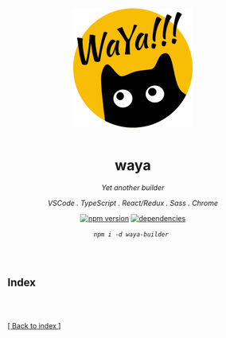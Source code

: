 <br/>

<div align=center>

<br />
<img src="./logo.svg" alt="logo" title="logo" width="240" />
<br />
<br />

# waya

_Yet another builder_

_VSCode . TypeScript . React/Redux . Sass . Chrome_

[![npm version](https://badge.fury.io/js/waya.svg)](https://badge.fury.io/js/waya)
[![dependencies](https://david-dm.org/hairyrabbit/waya.svg)](https://david-dm.org/hairyrabbit/waya)

_`npm i -d waya-builder `_

</div>

<br />
<br />

## Index



<br />
<br />



[[ Back to index ]](#index)


[favicon]: https://github.com/itgalaxy/favicons
[favico.js]: https://github.com/ejci/favico.js